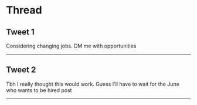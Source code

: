 # Thread

## Tweet 1

Considering changing jobs. DM me with opportunities

---

## Tweet 2

Tbh I really thought this would work. Guess I'll have to wait for the June who wants to be hired post

---

